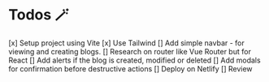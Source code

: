 # Todos 🪄

[x] Setup project using Vite
[x] Use Tailwind
[] Add simple navbar - for viewing and creating blogs.
[] Research on router like Vue Router but for React
[] Add alerts if the blog is created, modified or deleted
[] Add modals for confirmation before destructive actions
[] Deploy on Netlify
[] Review

